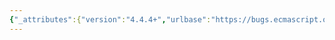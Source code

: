 ```yaml
---
{"_attributes":{"version":"4.4.4+","urlbase":"https://bugs.ecmascript.org/","maintainer":"dherman@mozilla.com"},"bug":{"bug_id":2906,"creation_ts":"2014-05-27 08:54:00 -0700","short_desc":"22.2.2.1.2 TypedArrayAllocOrInit: Assert not entirely correct in step 3","delta_ts":"2014-07-19 17:58:17 -0700","product":"Draft for 6th Edition","component":"technical issue","version":"Rev 25: May 22, 2014 Draft","rep_platform":"All","op_sys":"All","bug_status":"RESOLVED","resolution":"FIXED","priority":"Normal","bug_severity":"minor","everconfirmed":true,"reporter":{"uid":"andrebargull","name":"André Bargull"},"assigned_to":{"uid":"allen","name":"Allen Wirfs-Brock"},"long_desc":[{"commentid":8651,"comment_count":0,"who":{"uid":"andrebargull","name":"André Bargull"},"bug_when":"2014-05-27 08:54:01 -0700","thetext":"22.2.2.1.2 Runtime Semantics: TypedArrayAllocOrInit( constructor, target, length)\n\nNit pick: The assertion is not quite correct, objects validated by 22.2.1.3 have their [[ViewedArrayBuffer]] set to `undefined`, but when TypedArrayAllocOrInit is executed this may no longer be true."},{"commentid":9191,"comment_count":1,"who":{"uid":"allen","name":"Allen Wirfs-Brock"},"bug_when":"2014-07-14 13:00:04 -0700","thetext":"fixed in rev26 editor's draft"},{"commentid":9357,"comment_count":2,"who":{"uid":"allen","name":"Allen Wirfs-Brock"},"bug_when":"2014-07-19 17:58:17 -0700","thetext":"fixed in rev26"}]}}
---
```

